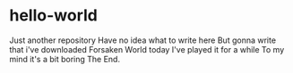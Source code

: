 # hello-world
Just another repository
Have no idea what to write here
But gonna write that i've downloaded Forsaken World today
I've played it for a while
To my mind it's a bit boring
The End.

